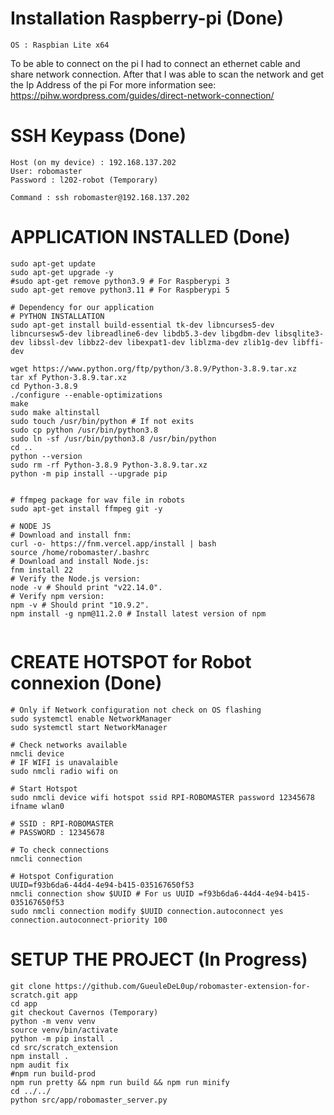 # Installation Raspberry-pi (Done)

```
OS : Raspbian Lite x64
```
To be able to connect on the pi I had to connect an ethernet cable and share network connection.
After that I was able to scan the network and get the Ip Address of the pi
For more information see: https://pihw.wordpress.com/guides/direct-network-connection/

# SSH Keypass (Done)

```
Host (on my device) : 192.168.137.202
User: robomaster
Password : l202-robot (Temporary)

Command : ssh robomaster@192.168.137.202
```

# APPLICATION INSTALLED (Done)

```shell
sudo apt-get update
sudo apt-get upgrade -y
#sudo apt-get remove python3.9 # For Raspberypi 3
sudo apt-get remove python3.11 # For Raspberypi 5

# Dependency for our application
# PYTHON INSTALLATION
sudo apt-get install build-essential tk-dev libncurses5-dev libncursesw5-dev libreadline6-dev libdb5.3-dev libgdbm-dev libsqlite3-dev libssl-dev libbz2-dev libexpat1-dev liblzma-dev zlib1g-dev libffi-dev

wget https://www.python.org/ftp/python/3.8.9/Python-3.8.9.tar.xz
tar xf Python-3.8.9.tar.xz
cd Python-3.8.9
./configure --enable-optimizations
make
sudo make altinstall
sudo touch /usr/bin/python # If not exits
sudo cp python /usr/bin/python3.8
sudo ln -sf /usr/bin/python3.8 /usr/bin/python
cd ..
python --version
sudo rm -rf Python-3.8.9 Python-3.8.9.tar.xz
python -m pip install --upgrade pip


# ffmpeg package for wav file in robots
sudo apt-get install ffmpeg git -y

# NODE JS
# Download and install fnm:
curl -o- https://fnm.vercel.app/install | bash
source /home/robomaster/.bashrc
# Download and install Node.js:
fnm install 22
# Verify the Node.js version:
node -v # Should print "v22.14.0".
# Verify npm version:
npm -v # Should print "10.9.2".
npm install -g npm@11.2.0 # Install latest version of npm


```

# CREATE HOTSPOT for Robot connexion (Done)

```shell
# Only if Network configuration not check on OS flashing
sudo systemctl enable NetworkManager
sudo systemctl start NetworkManager

# Check networks available
nmcli device
# IF WIFI is unavalaible
sudo nmcli radio wifi on
 
# Start Hotspot
sudo nmcli device wifi hotspot ssid RPI-ROBOMASTER password 12345678 ifname wlan0

# SSID : RPI-ROBOMASTER
# PASSWORD : 12345678

# To check connections
nmcli connection

# Hotspot Configuration
UUID=f93b6da6-44d4-4e94-b415-035167650f53
nmcli connection show $UUID # For us UUID =f93b6da6-44d4-4e94-b415-035167650f53
sudo nmcli connection modify $UUID connection.autoconnect yes connection.autoconnect-priority 100

```

# SETUP THE PROJECT (In Progress)

```shell
git clone https://github.com/GueuleDeL0up/robomaster-extension-for-scratch.git app
cd app
git checkout Cavernos (Temporary)
python -m venv venv
source venv/bin/activate
python -m pip install .
cd src/scratch_extension
npm install .
npm audit fix
#npm run build-prod
npm run pretty && npm run build && npm run minify
cd ../../
python src/app/robomaster_server.py

```